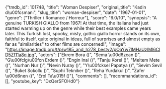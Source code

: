 {"tmdb_id": 101748, "title": "Woman Despiser", "original_title": "Kadin d\u00fcsmani", "slug_title": "woman-despiser", "date": "1967-01-01", "genre": ["Thriller / Romance / Horreur"], "score": "6.0/10", "synopsis": "A genuine TURKISH GIALLO from 1967! At that time, the Italians had just started warming up on the genre while their best examples came years later. This Turkish lost, spooky, misty, gothic giallo horror stands on its own, faithful to itself, quite original in ideas, full of surprises and almost empty as far as \"similarities\" to other films are concerned!", "image": "https://image.tmdb.org/t/p/w185_and_h278_bestv2/pOaYw7lMHaUzlMl6ClD5Zf11a8q.jpg", "actors": ["Ekrem Bora ()", "Sema \u00d6zcan ()", "G\u00fclg\u00fcn Erdem ()", "Engin Inal ()", "Tanju Korel ()", "Meltem Mete ()", "Nurhan Nur ()", "Nevin Nuray ()", "Y\u00fcksel Papatya ()", "Sevim Sevil ()", "Buket Sokollu ()", "Suphi Tekniker ()", "Reha Yurdakul ()", "Zafer \u00d6nen ()", "Erol Ta\u015f ()"], "comments": [], "recommandations_id": [], "youtube_key": "DxQerSFOHd0"}